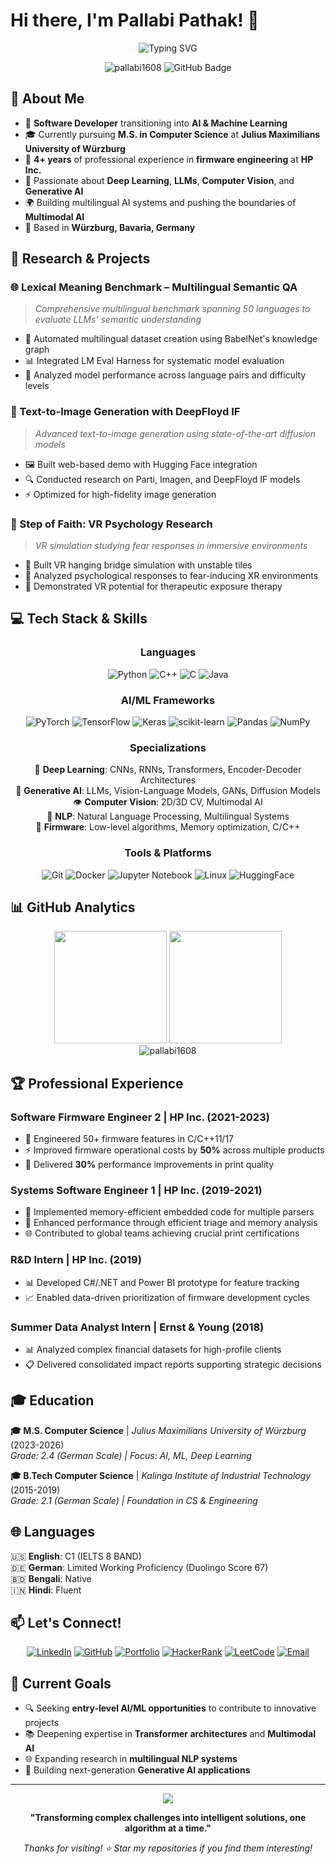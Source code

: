 # Hi there, I'm Pallabi Pathak! 👋

<div align="center">
  <img src="https://readme-typing-svg.demolab.com?font=Fira+Code&size=25&pause=1000&color=8A2BE2&center=true&vCenter=true&width=600&lines=Software+Developer+%2B+AI+Enthusiast;Deep+Learning+%26+Generative+AI+Specialist;Transforming+Ideas+into+Intelligent+Solutions;4%2B+Years+of+Engineering+Excellence" alt="Typing SVG" />
</div>

<p align="center">
  <img src="https://komarev.com/ghpvc/?username=pallabi1608&label=Profile%20views&color=8a2be2&style=flat" alt="pallabi1608" />
  <img src="https://img.shields.io/github/followers/pallabi1608?label=Followers&style=social" alt="GitHub Badge">
</p>

## 🚀 About Me

- 🔬 **Software Developer** transitioning into **AI & Machine Learning**
- 🎓 Currently pursuing **M.S. in Computer Science** at **Julius Maximilians University of Würzburg**
- 💼 **4+ years** of professional experience in **firmware engineering** at **HP Inc.**
- 🤖 Passionate about **Deep Learning**, **LLMs**, **Computer Vision**, and **Generative AI**
- 🌍 Building multilingual AI systems and pushing the boundaries of **Multimodal AI**
- 📍 Based in **Würzburg, Bavaria, Germany**

## 🔬 Research & Projects

### 🌐 Lexical Meaning Benchmark – Multilingual Semantic QA
> *Comprehensive multilingual benchmark spanning 50 languages to evaluate LLMs' semantic understanding*
- 🧠 Automated multilingual dataset creation using BabelNet's knowledge graph
- 📊 Integrated LM Eval Harness for systematic model evaluation
- 🎯 Analyzed model performance across language pairs and difficulty levels

### 🎨 Text-to-Image Generation with DeepFloyd IF
> *Advanced text-to-image generation using state-of-the-art diffusion models*
- 🖼️ Built web-based demo with Hugging Face integration
- 🔍 Conducted research on Parti, Imagen, and DeepFloyd IF models
- ⚡ Optimized for high-fidelity image generation

### 🥽 Step of Faith: VR Psychology Research
> *VR simulation studying fear responses in immersive environments*
- 🌉 Built VR hanging bridge simulation with unstable tiles
- 🧠 Analyzed psychological responses to fear-inducing XR environments
- 🏥 Demonstrated VR potential for therapeutic exposure therapy

## 💻 Tech Stack & Skills

<div align="center">

### Languages
![Python](https://img.shields.io/badge/python-3670A0?style=for-the-badge&logo=python&logoColor=ffdd54)
![C++](https://img.shields.io/badge/c++-%2300599C.svg?style=for-the-badge&logo=c%2B%2B&logoColor=white)
![C](https://img.shields.io/badge/c-%2300599C.svg?style=for-the-badge&logo=c&logoColor=white)
![Java](https://img.shields.io/badge/java-%23ED8B00.svg?style=for-the-badge&logo=openjdk&logoColor=white)

### AI/ML Frameworks
![PyTorch](https://img.shields.io/badge/PyTorch-%23EE4C2C.svg?style=for-the-badge&logo=PyTorch&logoColor=white)
![TensorFlow](https://img.shields.io/badge/TensorFlow-%23FF6F00.svg?style=for-the-badge&logo=TensorFlow&logoColor=white)
![Keras](https://img.shields.io/badge/Keras-%23D00000.svg?style=for-the-badge&logo=Keras&logoColor=white)
![scikit-learn](https://img.shields.io/badge/scikit--learn-%23F7931E.svg?style=for-the-badge&logo=scikit-learn&logoColor=white)
![Pandas](https://img.shields.io/badge/pandas-%23150458.svg?style=for-the-badge&logo=pandas&logoColor=white)
![NumPy](https://img.shields.io/badge/numpy-%23013243.svg?style=for-the-badge&logo=numpy&logoColor=white)

### Specializations
🧠 **Deep Learning**: CNNs, RNNs, Transformers, Encoder-Decoder Architectures  
🤖 **Generative AI**: LLMs, Vision-Language Models, GANs, Diffusion Models  
👁️ **Computer Vision**: 2D/3D CV, Multimodal AI  
📝 **NLP**: Natural Language Processing, Multilingual Systems  
🔧 **Firmware**: Low-level algorithms, Memory optimization, C/C++

### Tools & Platforms
![Git](https://img.shields.io/badge/git-%23F05033.svg?style=for-the-badge&logo=git&logoColor=white)
![Docker](https://img.shields.io/badge/docker-%230db7ed.svg?style=for-the-badge&logo=docker&logoColor=white)
![Jupyter Notebook](https://img.shields.io/badge/jupyter-%23FA0F00.svg?style=for-the-badge&logo=jupyter&logoColor=white)
![Linux](https://img.shields.io/badge/Linux-FCC624?style=for-the-badge&logo=linux&logoColor=black)
![HuggingFace](https://img.shields.io/badge/🤗%20Hugging%20Face-FFD21E?style=for-the-badge)

</div>

## 📊 GitHub Analytics

<div align="center">
  <img height="180em" src="https://github-readme-stats.vercel.app/api?username=pallabi1608&show_icons=true&theme=radical&include_all_commits=true&count_private=true"/>
  <img height="180em" src="https://github-readme-stats.vercel.app/api/top-langs/?username=pallabi1608&layout=compact&langs_count=8&theme=radical"/>
</div>

<div align="center">
  <img src="https://github-readme-streak-stats.herokuapp.com/?user=pallabi1608&theme=radical" alt="pallabi1608" />
</div>

## 🏆 Professional Experience

### **Software Firmware Engineer 2** | HP Inc. (2021-2023)
- 🚀 Engineered 50+ firmware features in C/C++11/17
- ⚡ Improved firmware operational costs by **50%** across multiple products
- 🎯 Delivered **30%** performance improvements in print quality

### **Systems Software Engineer 1** | HP Inc. (2019-2021)
- 💾 Implemented memory-efficient embedded code for multiple parsers
- 🔧 Enhanced performance through efficient triage and memory analysis
- 🌐 Contributed to global teams achieving crucial print certifications

### **R&D Intern** | HP Inc. (2019)
- 📊 Developed C#/.NET and Power BI prototype for feature tracking
- 📈 Enabled data-driven prioritization of firmware development cycles

### **Summer Data Analyst Intern** | Ernst & Young (2018)
- 📊 Analyzed complex financial datasets for high-profile clients
- 📋 Delivered consolidated impact reports supporting strategic decisions

## 🎓 Education

**🎓 M.S. Computer Science** | *Julius Maximilians University of Würzburg* (2023-2026)  
*Grade: 2.4 (German Scale) | Focus: AI, ML, Deep Learning*

**🎓 B.Tech Computer Science** | *Kalinga Institute of Industrial Technology* (2015-2019)  
*Grade: 2.1 (German Scale) | Foundation in CS & Engineering*

## 🌐 Languages

🇺🇸 **English**: C1 (IELTS 8 BAND)  
🇩🇪 **German**: Limited Working Proficiency (Duolingo Score 67)  
🇧🇩 **Bengali**: Native  
🇮🇳 **Hindi**: Fluent

## 📫 Let's Connect!

<div align="center">

[![LinkedIn](https://img.shields.io/badge/LinkedIn-%230077B5.svg?style=for-the-badge&logo=linkedin&logoColor=white)](https://linkedin.com/in/pallabipathak)
[![GitHub](https://img.shields.io/badge/github-%23121011.svg?style=for-the-badge&logo=github&logoColor=white)](https://github.com/pallabi1608)
[![Portfolio](https://img.shields.io/badge/Portfolio-%23000000.svg?style=for-the-badge&logo=firefox&logoColor=#FF7139)](https://pallabi1608.github.io)
[![HackerRank](https://img.shields.io/badge/-Hackerrank-2EC866?style=for-the-badge&logo=HackerRank&logoColor=white)](https://hackerrank.com/profile/pallabi1608)
[![LeetCode](https://img.shields.io/badge/LeetCode-000000?style=for-the-badge&logo=LeetCode&logoColor=#d16c06)](https://leetcode.com/u/pallabi1608)
[![Email](https://img.shields.io/badge/Email-D14836?style=for-the-badge&logo=gmail&logoColor=white)](mailto:pallabipathak08@gmail.com)

</div>

## 🎯 Current Goals

- 🔍 Seeking **entry-level AI/ML opportunities** to contribute to innovative projects
- 📚 Deepening expertise in **Transformer architectures** and **Multimodal AI**
- 🌐 Expanding research in **multilingual NLP systems**
- 🚀 Building next-generation **Generative AI applications**

---

<div align="center">
  <img src="https://capsule-render.vercel.app/api?type=waving&color=gradient&customColorList=12&height=100&section=footer"/>
  
  **"Transforming complex challenges into intelligent solutions, one algorithm at a time."** 
  
  *Thanks for visiting! ⭐ Star my repositories if you find them interesting!*
</div>
